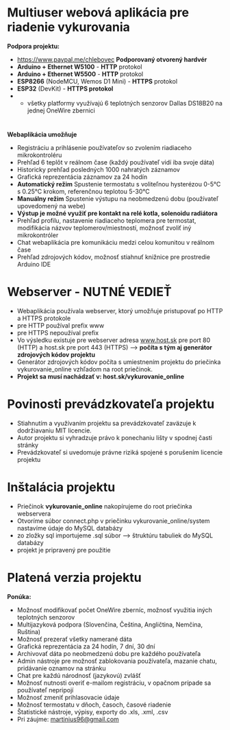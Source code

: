 # Multiuser webová aplikácia pre riadenie vykurovania
**Podpora projektu:**
* https://www.paypal.me/chlebovec
**Podporovaný otvorený hardvér**
* **Arduino + Ethernet W5100** - **HTTP** protokol
* **Arduino + Ethernet W5500** - **HTTP** protokol
* **ESP8266** (NodeMCU, Wemos D1 Mini) - **HTTPS** protokol
* **ESP32** (DevKit) - **HTTPS protokol**
* - všetky platformy využívajú 6 teplotných senzorov Dallas DS18B20 na jednej OneWire zbernici
#
**Webaplikácia umožňuje**
* Registráciu a prihlásenie používateľov so zvolením riadiaceho mikrokontroléru
* Prehľad 6 teplôt v reálnom čase (každý používateľ vidí iba svoje dáta)
* Historicky prehľad posledných 1000 nahratých záznamov
* Grafická reprezentácia záznamov za 24 hodín
* **Automatický režim** Spustenie termostatu s voliteľnou hysterézou 0-5°C s 0.25°C krokom, referenčnou teplotou 5-30°C
* **Manuálny režim** Spustenie výstupu na neobmedzenú dobu (používateľ upovedomený na webe)
* **Výstup je možné využiť pre kontakt na relé kotla, solenoidu radiátora**
* Prehľad profilu, nastavenie riadiaceho teplomera pre termostat, modifikácia názvov teplomerov/miestností, možnosť zvoliť iný mikrokontróler
* Chat webaplikácia pre komunikáciu medzi celou komunitou v reálnom čase
* Prehľad zdrojových kódov, možnosť stiahnuť knižnice pre prostredie Arduino IDE

# Webserver - NUTNÉ VEDIEŤ
* Webaplikácia používala webserver, ktorý umožňuje pristupovať po HTTP a HTTPS protokole
* pre HTTP používal prefix www
* pre HTTPS nepoužíval prefix
* Vo výsledku existuje pre webserver adresa www.host.sk pre port 80 (HTTP) a host.sk pre port 443 (HTTPS) --> **počíta s tým aj generátor zdrojových kódov projektu**
* Generátor zdrojových kódov počíta s umiestnením projektu do priečinka vykurovanie_online vzhľadom na root priečinok.
* **Projekt sa musí nachádzať v: host.sk/vykurovanie_online**

# Povinosti prevádzkovateľa projektu
* Stiahnutím a využívaním projektu sa prevádzkovateľ zaväzuje k dodržiavaniu MIT licencie. 
* Autor projektu si vyhradzuje právo k ponechaniu lišty v spodnej časti stránky
* Prevádzkovateľ si uvedomuje právne riziká spojené s porušením licencie projektu

# Inštalácia projektu
* Priečinok **vykurovanie_online** nakopírujeme do root priečinka webservera
* Otvoríme súbor connect.php v priečinku vykurovanie_online/system nastavíme údaje do MySQL databázy
* zo zložky sql importujeme .sql súbor --> štruktúru tabuliek do MySQL databázy
* projekt je pripravený pre použitie

# Platená verzia projektu
**Ponúka:**
* Možnosť modifikovať počet OneWire zberníc, možnosť využitia iných teplotných senzorov
* Multijazyková podpora (Slovenčina, Čeština, Angličtina, Nemčina, Ruština)
* Možnosť prezerať všetky namerané dáta
* Grafická reprezentácia za 24 hodín, 7 dní, 30 dní
* Archivovať dáta po neobmedzenú dobu pre každého používateľa
* Admin nástroje pre možnosť zablokovania používateľa, mazanie chatu, pridávanie oznamov na stránku
* Chat pre každú národnosť (jazykovú) zvlášť
* Možnosť nutnosti overiť e-mailom registráciu, v opačnom prípade sa používateľ nepripojí
* Možnosť zmeniť prihlasovacie údaje
* Možnosť termostatu v dňoch, časoch, časové riadenie
* Štatistické nástroje, výpisy, exporty do .xls, .xml, .csv
* Pri záujme: martinius96@gmail.com
